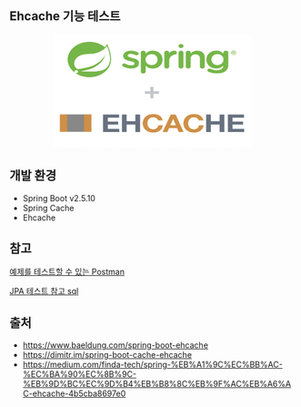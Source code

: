## Ehcache 기능 테스트

<center><img src="img.png" width="350" height="200"></center>

## 개발 환경
- Spring Boot v2.5.10
- Spring Cache
- Ehcache

## 참고

[예제를 테스트할 수 있는 Postman](./postman_collection.json)

[JPA 테스트 참고 sql](./HR.sql)


## 출처

- https://www.baeldung.com/spring-boot-ehcache
- https://dimitr.im/spring-boot-cache-ehcache
- https://medium.com/finda-tech/spring-%EB%A1%9C%EC%BB%AC-%EC%BA%90%EC%8B%9C-%EB%9D%BC%EC%9D%B4%EB%B8%8C%EB%9F%AC%EB%A6%AC-ehcache-4b5cba8697e0
